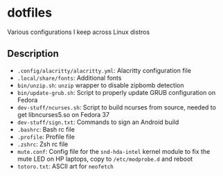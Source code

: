 # dotfiles
Various configurations I keep across Linux distros

## Description
- `.config/alacritty/alacritty.yml`: Alacritty configuration file
- `.local/share/fonts`: Additional fonts
- `bin/unzip.sh`: `unzip` wrapper to disable zipbomb detection
- `bin/update-grub.sh`: Script to properly update GRUB configuration on Fedora
- `dev-stuff/ncurses.sh`: Script to build ncurses from source, needed to get libncurses5.so on Fedora 37
- `dev-stuff/sign.txt`: Commands to sign an Android build
- `.bashrc`: Bash rc file
- `.profile`: Profile file
- `.zshrc`: Zsh rc file
- `mute.conf`: Config file for the `snd-hda-intel` kernel module to fix the mute LED on HP laptops, copy to `/etc/modprobe.d` and reboot
- `totoro.txt`: ASCII art for `neofetch`
